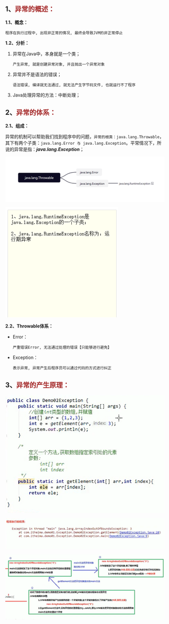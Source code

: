 ## 1、<span style="color:brown">异常的概述：</span>

**1.1、概念：**

```apl
程序在执行过程中, 出现非正常的情况, 最终会导致JVM的非正常停止
```

**1.2、分析：**

1. 异常在Java中，本身就是一个类；

   ```apl
   产生异常, 就是创建异常对象, 并且抛出一个异常对象
   ```

2. 异常并不是语法的错误；

   ```apl
   语法错误, 编译就无法通过, 就无法产生字节码文件, 也就运行不了程序
   ```

3. Java处理异常的方法：中断处理；



## 2、<span style="color:brown">异常的体系：</span>

**2.1、组成：**

异常的机制可以帮助我们找到程序中的问题，`异常的根类：java.lang.Throwable`，其下有两个子类：`java.lang.Error 与 java.lang.Exception`。平常情况下，所说的异常是指：***java.lang.Exception***；

![流程图](https://raw.githubusercontent.com/root-bine/image/main/Typora-image/%E5%BC%82%E5%B8%B8%E7%BB%84%E6%88%90%E5%9B%BE%E8%A7%A3.png)

![图解](https://raw.githubusercontent.com/root-bine/image/main/Typora-image/%E5%BC%82%E5%B8%B8%E7%BB%84%E6%88%90%E7%B1%BB%E5%88%86%E6%9E%90.png)

**2.2、Throwable体系：**

- Error：

  ```apl
  严重错误Error, 无法通过处理的错误【只能够进行避免】
  ```

- Exception：

  ```apl
  表示异常, 异常产生后程序员可以通过代码的方式进行纠正
  ```

## 3、<span style="color:brown">异常的产生原理：</span>

![数组下标越界](https://raw.githubusercontent.com/root-bine/image/main/Typora-image/%E5%BC%82%E5%B8%B8%E4%B9%8B%E6%95%B0%E7%BB%84%E4%B8%8B%E6%A0%87%E8%B6%8A%E7%95%8C.png)

![异常](https://raw.githubusercontent.com/root-bine/image/main/Typora-image/%E6%95%B0%E7%BB%84%E4%B8%8B%E6%A0%87%E8%B6%8A%E7%95%8C%E7%BB%93%E6%9E%9C.png)

![异常分析](https://raw.githubusercontent.com/root-bine/image/main/Typora-image/%E8%B6%8A%E7%95%8C%E5%BC%82%E5%B8%B8%E5%88%86%E6%9E%90.png)

